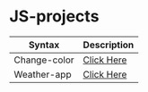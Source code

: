 # JS-projects

| Syntax      | Description |
| ----------- | ----------- |
| Change-color|<a href=https://rishgod.github.io/JS-projects/Change-color/index /> Click Here </a>|
| Weather-app |<a href=https://rishgod.github.io/JS-projects/Weather-app/index /> Click Here </a>|
